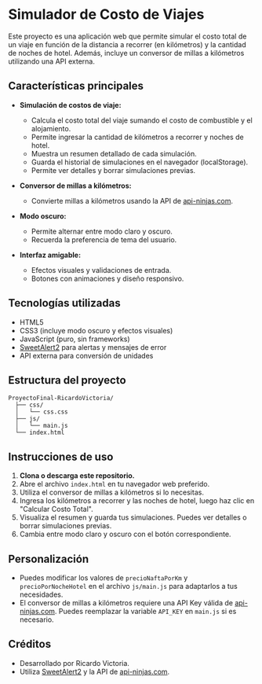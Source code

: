 # Simulador de Costo de Viajes

Este proyecto es una aplicación web que permite simular el costo total de un viaje en función de la distancia a recorrer (en kilómetros) y la cantidad de noches de hotel. Además, incluye un conversor de millas a kilómetros utilizando una API externa.

## Características principales

- **Simulación de costos de viaje:**
  - Calcula el costo total del viaje sumando el costo de combustible y el alojamiento.
  - Permite ingresar la cantidad de kilómetros a recorrer y noches de hotel.
  - Muestra un resumen detallado de cada simulación.
  - Guarda el historial de simulaciones en el navegador (localStorage).
  - Permite ver detalles y borrar simulaciones previas.

- **Conversor de millas a kilómetros:**
  - Convierte millas a kilómetros usando la API de [api-ninjas.com](https://api-ninjas.com/api/unitconversion).

- **Modo oscuro:**
  - Permite alternar entre modo claro y oscuro.
  - Recuerda la preferencia de tema del usuario.

- **Interfaz amigable:**
  - Efectos visuales y validaciones de entrada.
  - Botones con animaciones y diseño responsivo.

## Tecnologías utilizadas

- HTML5
- CSS3 (incluye modo oscuro y efectos visuales)
- JavaScript (puro, sin frameworks)
- [SweetAlert2](https://sweetalert2.github.io/) para alertas y mensajes de error
- API externa para conversión de unidades

## Estructura del proyecto

```
ProyectoFinal-RicardoVictoria/
  ├── css/
  │   └── css.css
  ├── js/
  │   └── main.js
  └── index.html
```

## Instrucciones de uso

1. **Clona o descarga este repositorio.**
2. Abre el archivo `index.html` en tu navegador web preferido.
3. Utiliza el conversor de millas a kilómetros si lo necesitas.
4. Ingresa los kilómetros a recorrer y las noches de hotel, luego haz clic en "Calcular Costo Total".
5. Visualiza el resumen y guarda tus simulaciones. Puedes ver detalles o borrar simulaciones previas.
6. Cambia entre modo claro y oscuro con el botón correspondiente.

## Personalización

- Puedes modificar los valores de `precioNaftaPorKm` y `precioPorNocheHotel` en el archivo `js/main.js` para adaptarlos a tus necesidades.
- El conversor de millas a kilómetros requiere una API Key válida de [api-ninjas.com](https://api-ninjas.com/api/unitconversion). Puedes reemplazar la variable `API_KEY` en `main.js` si es necesario.

## Créditos

- Desarrollado por Ricardo Victoria.
- Utiliza [SweetAlert2](https://sweetalert2.github.io/) y la API de [api-ninjas.com](https://api-ninjas.com/api/unitconversion).



 